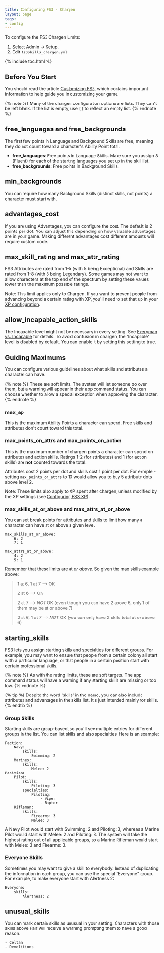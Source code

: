 ```yaml
---
title: Configuring FS3 - Chargen
layout: page
tags:
- config
---
```


To configure the FS3 Chargen Limits:

1. Select Admin -> Setup.
2. Edit `fs3skills_chargen.yml`

{% include toc.html %}

## Before You Start

You should read the article [Customizing FS3](http://aresmush.com/fs3/fs3-3/tweaking-fs3.html), which contains important information to help guide you in customizing your game.

{% note %} 
Many of the chargen configuration options are lists.  They can't be left blank.  If the list is empty, use `[]` to reflect an empty list.
{% endnote %}

## free_languages and free_backgrounds

The first few points in Language and Background Skills are free, meaning they do not count toward a character's Ability Point total.  

* **free_languages**: Free points in Language Skills.  Make sure you assign 3 (Fluent) for each of the starting languages you set up in the skill list.
* **free_backgrounds**: Free points in Background Skills.

## min_backgrounds

You can require how many Background Skills (distinct skills, not points) a character must start with.

## advantages_cost

If you are using Advantages, you can configure the cost.  The default is 2 points per dot.  You can adjust this depending on how valuable advantages are in your game.  Making different advantages cost different amounts will require custom code.

## max_skill_rating and max_attr_rating

FS3 Attributes are rated from 1-5 (with 5 being Exceptional) and Skills are rated from 1-8 (with 8 being Legendary).  Some games may not want to allow characters at the top end of the spectrum by setting these values lower than the maximum possible ratings.

Note: This limit applies only to Chargen.  If you want to prevent people from advancing beyond a certain rating with XP, you'll need to set that up in your [XP configuration](/tutorials/config/fs3skills_xp.html).

## allow_incapable_action_skills

The Incapable level might not be necessary in every setting.  See [Everyman vs. Incapable](/fs3/fs3-3/chargen.html#unskilled) for details.  To avoid confusion in chargen, the 'Incapable' level is disabled by default.  You can enable it by setting this setting to true.

## Guiding Maximums

You can configure various guidelines about what skills and attributes a character can have. 

{% note %} 
These are soft limits.  The system will let someone go over them, but a warning will appear in their app command status.  You can choose whether to allow a special exception when approving the character.
{% endnote %}

### max_ap

This is the maximum Ability Points a character can spend.  Free skills and attributes don't count toward this total.

### max_points_on_attrs and max_points_on_action

This is the maximum number of chargen points a character can spend on attributes and action skills.  Ratings 1-2 (for attributes) and 1 (for action skills) are **not** counted towards the total.   

Attributes cost 2 points per dot and skills cost 1 point per dot.  For exmple - setting `max_points_on_attrs` to 10 would allow you to buy 5 attribute dots above level 2.

Note: These limits also apply to XP spent after chargen, unless modified by the XP settings (see [Configuring FS3 XP](/tutorials/config/fs3skills_xp.html)).

### max_skills_at_or_above and max_attrs_at_or_above

You can set break points for attributes and skills to limit how many a character can have at or above a given level. 

    max_skills_at_or_above:
        6: 2
        7: 1
    
    max_attrs_at_or_above: 
        4: 2
        5: 1

Remember that these limits are at *or above*.  So given the max skills example above:

> 1 at 6, 1 at 7 --> OK
>
> 2 at 6 --> OK
>
> 2 at 7 --> *NOT* OK  (even though you can have 2 above 6, only 1 of them may be at or above 7)
>
> 2 at 6, 1 at 7 --> *NOT* OK (you can only have 2 skills total at or above 6)

## starting_skills

FS3 lets you assign starting skills and specialties for different groups.  For example, you may want to ensure that people from a certain colony all start with a particular language, or that people in a certain position start with certain professional skills.

{% note %} 
As with the rating limits, these are soft targets.  The app command status will have a warning if any starting skills are missing or too low.
{% endnote %}

{% tip %} 
Despite the word 'skills' in the name, you can also include attributes and advantages in the skills list.  It's just intended mainly for skills.
{% endtip %}

### Group Skills

Starting skills are group-based, so you'll see multiple entries for different groups in the list.  You can list skills and also specialties.  Here is an example:

    Faction:
        Navy:
            skills:
                Swimming: 2
        Marines:
            skills:
                Melee: 2
    Position:
        Pilot:
            skills:
                Piloting: 3
            specialties:
                Piloting:
                    - Viper
                    - Raptor
        Rifleman:
            skills:
                Firearms: 3
                Melee: 3

A Navy Pilot would start with Swimming: 2 and Piloting: 3, whereas a Marine Pilot would start with Melee: 2 and Piloting: 3.  The system will take the highest rating out of all applicable groups, so a Marine Rifleman would start with Melee: 3 and Firearms: 3.

### Everyone Skills

Sometimes you may want to give a skill to everybody.  Instead of duplicating the information in each group, you can use the special "Everyone" group.   For example, to make everyone start with Alertness 2:

    Everyone:
        skills:
            Alertness: 2

## unusual_skills

You can mark certain skills as unusual in your setting.  Characters with those skills above Fair will receive a warning prompting them to have a good reason.

    - Celtan
    - Demolitions